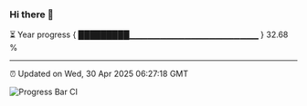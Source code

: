 ### Hi there 👋

⏳ Year progress { █████████▁▁▁▁▁▁▁▁▁▁▁▁▁▁▁▁▁▁▁▁▁ } 32.68 %

---

⏰ Updated on Wed, 30 Apr 2025 06:27:18 GMT

![Progress Bar CI](https://github.com/liununu/liununu/workflows/Progress%20Bar%20CI/badge.svg)
